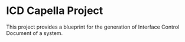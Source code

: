 # ICD Capella Project

This project provides a blueprint for the generation of Interface Control Document of a system.